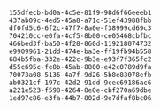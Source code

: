 
                155dfecb-bd0a-4c5e-81f9-98d6f66eeeb1
                437ab09c-4ed5-45a8-a71c-51ef43988fbb
                df0fd5c6-6f2c-47f7-8a0e-f38999cd69c3
                704210cc-e0fa-4cf5-8b00-ce05468cbfbc
                466bed3f-ba50-4f28-860d-119218074732
                e9909961-21dd-474e-ba3e-ff19fb94b558
                684b5fba-332e-422c-9b3e-e93f7f365fc2
                d55c695c-fe8b-45ab-8800-e42c0789d9fa
                70073a08-5136-4a7f-9d26-5b8e83078efb
                ab0321cf-197c-42d2-91dd-9cec69186ac6
                a221e523-f598-4264-8e0e-cbf270a69dbe
                1ed97c86-e3fa-44b7-802d-9e7dfaf8bc06
                